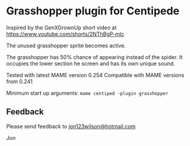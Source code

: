 # Grasshopper plugin for Centipede 

Inspired by the GenXGrownUp short video at https://www.youtube.com/shorts/2NThBgP-mlc

The unused grasshopper sprite becomes active.  

The grasshopper has 50% chance of appearing instead of the spider. It occupies the lower section he screen and has its own unique sound.

Tested with latest MAME version 0.254
Compatible with MAME versions from 0.241

Minimum start up arguments:
```mame centiped -plugin grasshopper```

## Feedback

Please send feedback to jon123wilson@hotmail.com

Jon


